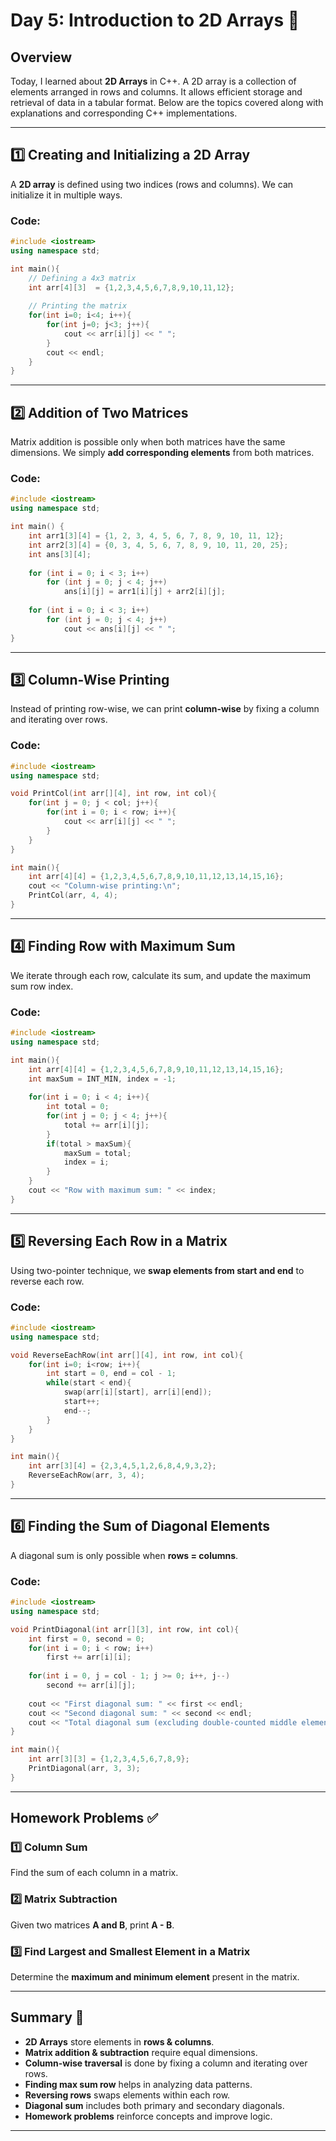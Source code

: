 # Day 5: Introduction to 2D Arrays 🚀

## Overview
Today, I learned about **2D Arrays** in C++. A 2D array is a collection of elements arranged in rows and columns. It allows efficient storage and retrieval of data in a tabular format. Below are the topics covered along with explanations and corresponding C++ implementations.

---

## 1️⃣ Creating and Initializing a 2D Array

A **2D array** is defined using two indices (rows and columns). We can initialize it in multiple ways.

### Code:
```cpp
#include <iostream>
using namespace std;

int main(){
    // Defining a 4x3 matrix
    int arr[4][3]  = {1,2,3,4,5,6,7,8,9,10,11,12};
    
    // Printing the matrix
    for(int i=0; i<4; i++){
        for(int j=0; j<3; j++){
            cout << arr[i][j] << " ";
        }
        cout << endl;
    }
}
```

---

## 2️⃣ Addition of Two Matrices

Matrix addition is possible only when both matrices have the same dimensions. We simply **add corresponding elements** from both matrices.

### Code:
```cpp
#include <iostream>
using namespace std;

int main() {
    int arr1[3][4] = {1, 2, 3, 4, 5, 6, 7, 8, 9, 10, 11, 12};
    int arr2[3][4] = {0, 3, 4, 5, 6, 7, 8, 9, 10, 11, 20, 25};
    int ans[3][4];
    
    for (int i = 0; i < 3; i++)
        for (int j = 0; j < 4; j++)
            ans[i][j] = arr1[i][j] + arr2[i][j];
    
    for (int i = 0; i < 3; i++)
        for (int j = 0; j < 4; j++)
            cout << ans[i][j] << " ";
}
```

---

## 3️⃣ Column-Wise Printing

Instead of printing row-wise, we can print **column-wise** by fixing a column and iterating over rows.

### Code:
```cpp
#include <iostream>
using namespace std;

void PrintCol(int arr[][4], int row, int col){
    for(int j = 0; j < col; j++){
        for(int i = 0; i < row; i++){
            cout << arr[i][j] << " ";
        }
    }
}

int main(){
    int arr[4][4] = {1,2,3,4,5,6,7,8,9,10,11,12,13,14,15,16};
    cout << "Column-wise printing:\n";
    PrintCol(arr, 4, 4);
}
```

---

## 4️⃣ Finding Row with Maximum Sum

We iterate through each row, calculate its sum, and update the maximum sum row index.

### Code:
```cpp
#include <iostream>
using namespace std;

int main(){
    int arr[4][4] = {1,2,3,4,5,6,7,8,9,10,11,12,13,14,15,16};
    int maxSum = INT_MIN, index = -1;
    
    for(int i = 0; i < 4; i++){
        int total = 0;
        for(int j = 0; j < 4; j++){
            total += arr[i][j];
        }
        if(total > maxSum){
            maxSum = total;
            index = i;
        }
    }
    cout << "Row with maximum sum: " << index;
}
```

---

## 5️⃣ Reversing Each Row in a Matrix

Using two-pointer technique, we **swap elements from start and end** to reverse each row.

### Code:
```cpp
#include <iostream>
using namespace std;

void ReverseEachRow(int arr[][4], int row, int col){
    for(int i=0; i<row; i++){
        int start = 0, end = col - 1;
        while(start < end){
            swap(arr[i][start], arr[i][end]);
            start++;
            end--;
        }
    }
}

int main(){
    int arr[3][4] = {2,3,4,5,1,2,6,8,4,9,3,2};
    ReverseEachRow(arr, 3, 4);
}
```

---

## 6️⃣ Finding the Sum of Diagonal Elements

A diagonal sum is only possible when **rows = columns**.

### Code:
```cpp
#include <iostream>
using namespace std;

void PrintDiagonal(int arr[][3], int row, int col){
    int first = 0, second = 0;
    for(int i = 0; i < row; i++)
        first += arr[i][i];
    
    for(int i = 0, j = col - 1; j >= 0; i++, j--)
        second += arr[i][j];
    
    cout << "First diagonal sum: " << first << endl;
    cout << "Second diagonal sum: " << second << endl;
    cout << "Total diagonal sum (excluding double-counted middle element): " << first + second - arr[row/2][col/2];
}

int main(){
    int arr[3][3] = {1,2,3,4,5,6,7,8,9};
    PrintDiagonal(arr, 3, 3);
}
```

---

## Homework Problems ✅

### 1️⃣ Column Sum
Find the sum of each column in a matrix.

### 2️⃣ Matrix Subtraction
Given two matrices **A and B**, print **A - B**.

### 3️⃣ Find Largest and Smallest Element in a Matrix
Determine the **maximum and minimum element** present in the matrix.

---

## Summary 📝
- **2D Arrays** store elements in **rows & columns**.
- **Matrix addition & subtraction** require equal dimensions.
- **Column-wise traversal** is done by fixing a column and iterating over rows.
- **Finding max sum row** helps in analyzing data patterns.
- **Reversing rows** swaps elements within each row.
- **Diagonal sum** includes both primary and secondary diagonals.
- **Homework problems** reinforce concepts and improve logic.

---

